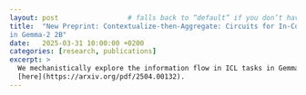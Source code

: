 ```yaml
---
layout: post                 # falls back to “default” if you don’t have a post layout
title:  "New Preprint: Contextualize-then-Aggregate: Circuits for In-Context Learning
in Gemma-2 2B"
date:   2025-03-31 10:00:00 +0200
categories: [research, publications]
excerpt: >
  We mechanistically explore the information flow in ICL tasks in Gemma model family. Read more
  [here](https://arxiv.org/pdf/2504.00132).
---
```

